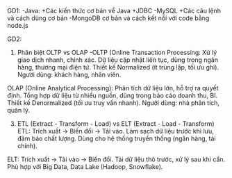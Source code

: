 
GD1:
-Java: 	+Các kiến thức cơ bản về Java 
	+JDBC
-MySQL	+Các câu lệnh và cách dùng cơ bản
-MongoDB cơ bản và cách kết nối với code bằng node.js

GD2:
1. Phân biệt OLTP vs OLAP
-OLTP (Online Transaction Processing:
Xử lý giao dịch nhanh, chính xác.
Dữ liệu cập nhật liên tục, dùng trong ngân hàng, thương mại điện tử.
Thiết kế Normalized (ít trùng lặp, tối ưu ghi).
Người dùng: khách hàng, nhân viên.

OLAP (Online Analytical Processing):
Phân tích dữ liệu lớn, hỗ trợ ra quyết định.
Tổng hợp dữ liệu từ nhiều nguồn, dùng trong báo cáo doanh thu, BI.
Thiết kế Denormalized (tối ưu truy vấn nhanh).
Người dùng: nhà phân tích, quản lý.

3. ETL (Extract - Transform - Load) vs ELT (Extract - Load - Transform)
ETL:
Trích xuất → Biến đổi → Tải vào.
Làm sạch dữ liệu trước khi lưu, đảm bảo chất lượng.
Dùng cho hệ thống truyền thống (ngân hàng, tài chính).

ELT:
Trích xuất → Tải vào → Biến đổi.
Tải dữ liệu thô trước, xử lý sau khi cần.
Phù hợp với Big Data, Data Lake (Hadoop, Snowflake).
